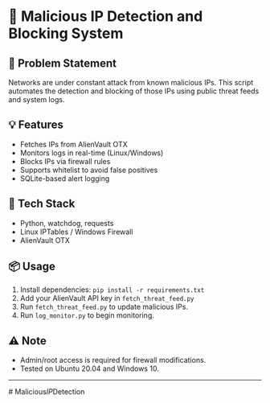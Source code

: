 # 🚨 Malicious IP Detection and Blocking System


## 📌 Problem Statement
Networks are under constant attack from known malicious IPs. This script automates the detection and blocking of those IPs using public threat feeds and system logs.

## 💡 Features
- Fetches IPs from AlienVault OTX
- Monitors logs in real-time (Linux/Windows)
- Blocks IPs via firewall rules
- Supports whitelist to avoid false positives
- SQLite-based alert logging

## 🧰 Tech Stack
- Python, watchdog, requests
- Linux IPTables / Windows Firewall
- AlienVault OTX

## 📦 Usage
1. Install dependencies: `pip install -r requirements.txt`
2. Add your AlienVault API key in `fetch_threat_feed.py`
3. Run `fetch_threat_feed.py` to update malicious IPs.
4. Run `log_monitor.py` to begin monitoring.

## ⚠️ Note
- Admin/root access is required for firewall modifications.
- Tested on Ubuntu 20.04 and Windows 10.

---
#   M a l i c i o u s _ I P _ D e t e c t i o n 
 
 
